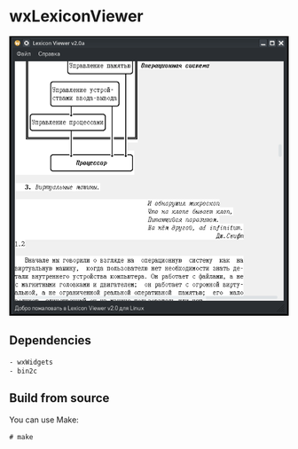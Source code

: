 # wxLexiconViewer

![Lexicon Viewer](./docs/wxLexiconViewer2.png)

## Dependencies

    - wxWidgets
    - bin2c

## Build from source

You can use Make:

    # make
